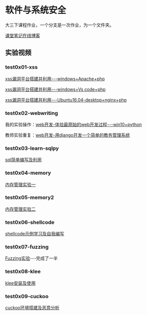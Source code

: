 # 软件与系统安全
大三下课程作业，一个分支是一次作业，为一个文件夹。

[课堂笔记在线博客](https://Calistamu.github.io)

## 实验视频

###  test0x01-xss

[xss漏洞平台搭建并利用---windows+Apache+php](https://www.bilibili.com/video/BV1oE411V7xz)  

[xss漏洞平台搭建并利用---windows+Vs code+php](https://www.bilibili.com/video/BV1mE411P75J)  

[xss漏洞平台搭建并利用---Ubuntu16.04-desktop+nginx+php](https://www.bilibili.com/video/BV1gZ4y1H7Jj)  

### test0x02-webwriting

我的实验操作：[web开发-体验最原始的web开发过程---win10+python](https://www.bilibili.com/video/BV1aQ4y1P7GE)  

教师实验重复：[web开发-用django开发一个简单的教务管理系统](https://www.bilibili.com/video/BV1hv411q76y)

### test0x03-learn-sqlpy

[sql简单编写及利用](https://www.bilibili.com/video/BV1AV411r7Ao)

### test0x04-memory

[内存管理实验一](https://www.bilibili.com/video/BV1Gt4y1X7sa)

### test0x05-memory2

[内存管理实验二](https://www.bilibili.com/video/BV1Up4y1i7Tc)

### test0x06-shellcode

[shellcode示例学习及自我编写](https://www.bilibili.com/video/BV1Cv411q7V8)

### test0x07-fuzzing

[Fuzzing实验](https://www.bilibili.com/video/BV1BK4y1e7oG)---完成了一半

### test0x08-klee

[klee安装及使用](https://www.bilibili.com/video/BV1ra4y1a7KC)

### test0x09-cuckoo

[cuckoo环境搭建及恶意分析](https://www.bilibili.com/video/BV1Zp4y1D78J)

